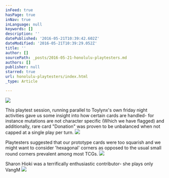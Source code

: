 ```yaml
---
inFeed: true
hasPage: true
inNav: true
inLanguage: null
keywords: []
description: ''
datePublished: '2016-05-21T10:39:42.602Z'
dateModified: '2016-05-21T10:39:29.052Z'
title: ''
author: []
sourcePath: _posts/2016-05-21-honolulu-playtesters.md
authors: []
publisher: null
starred: true
url: honolulu-playtesters/index.html
_type: Article

---
```

![](https://the-grid-user-content.s3-us-west-2.amazonaws.com/8561bd52-74fd-4f0a-a723-3d3903f09cca.jpg)

This playtest session, running parallel to Toylynx's own friday night activities gave us some insight into how certain cards are handled- for instance mutations are not character specific (Which we have flagged) and additionally, rare card "Donation" was proven to be unbalanced when not capped at a single play per turn.
![](https://the-grid-user-content.s3-us-west-2.amazonaws.com/2fe17e1a-d63b-4641-8424-a9ee482027be.jpg)

Playtesters suggested that our prototype cards were too squarish and we might want to consider 'hexagonal' corners as opposed to the usual small round corners prevalent among most TCGs.
![](https://the-grid-user-content.s3-us-west-2.amazonaws.com/9ee4b9f6-13db-445c-9830-578fb492c40e.jpg)

Sharon Hioki was a terrifically enthusiastic contributor- she plays only VangM
![](https://the-grid-user-content.s3-us-west-2.amazonaws.com/51e25f98-e6dc-47ac-b093-2d5d21aa7424.jpg)
